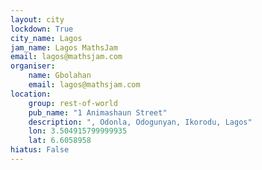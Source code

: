 ```yaml
---
layout: city                                           
lockdown: True
city_name: Lagos                                                               
jam_name: Lagos MathsJam
email: lagos@mathsjam.com
organiser:
    name: Gbolahan
    email: lagos@mathsjam.com
location:
    group: rest-of-world
    pub_name: "1 Animashaun Street"
    description: ", Odonla, Odogunyan, Ikorodu, Lagos"
    lon: 3.504915799999935
    lat: 6.6058958
hiatus: False
---
```

